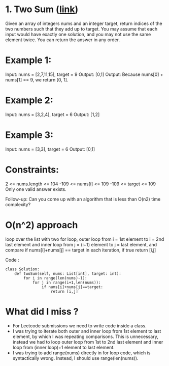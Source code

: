# 1. Two Sum ([link](https://leetcode.com/problems/two-sum/))

Given an array of integers nums and an integer target, return indices of the two numbers such that they add up to target. You may assume that each input would have exactly one solution, and you may not use the same element twice. You can return the answer in any order.

# Example 1:

Input: nums = [2,7,11,15], target = 9
Output: [0,1]
Output: Because nums[0] + nums[1] == 9, we return [0, 1].

# Example 2:

Input: nums = [3,2,4], target = 6
Output: [1,2]

# Example 3:

Input: nums = [3,3], target = 6
Output: [0,1]
 

# Constraints:

2 <= nums.length <= 104
-109 <= nums[i] <= 109
-109 <= target <= 109
Only one valid answer exists.

Follow-up: Can you come up with an algorithm that is less than O(n2) time complexity?

# O(n^2) approach 

loop over the list with two for loop, outer loop from i = 1st element to i = 2nd last element and inner loop from j = (i+1) element to j = last element, and compare if nums[i]+nums[j] == target in each iteration, if true return [i,j]

Code :

``` 
class Solution:
    def twoSum(self, nums: List[int], target: int):
        for i in range(len(nums)-1):
            for j in range(i+1,len(nums)):
                if nums[i]+nums[j]==target:
                    return [i,j]
```

# What did I miss ?

* For Leetcode submissions we need to write code inside a class.
* I was trying to iterate both outer and inner loop from 1st element to last element, by which I was repeating comparisons. This is unnecessary, instead we had to loop outer loop from 1st to 2nd last element and inner loop from (inner loop)+1 element to last element.
* I was trying to add range(nums) directly in for loop code, which is syntactically wrong. Instead, I should use range(len(nums)).
